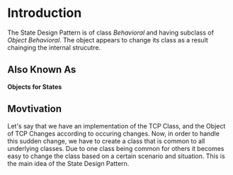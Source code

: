 # Introduction
The State Design Pattern is of class _Behavioral_ and having subclass of _Object Behavioral_. The object appears to change its class as a result chainging the internal strucutre.

## Also Known As
**Objects for States**

## Movtivation
Let's say that we have an implementation of the TCP Class, and the Object of TCP Changes according to occuring changes. Now, in order to handle this sudden change, we have to create a class that is common to all underlying classes. Due to one class being common for others it becomes easy to change the class based on a certain scenario and situation. This is the main idea of the State Design Pattern.